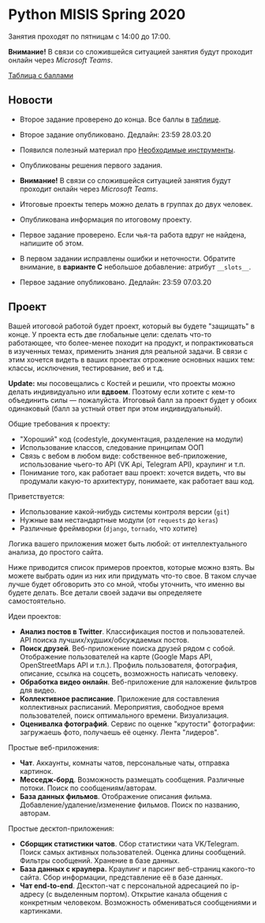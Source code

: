 # Python MISIS Spring 2020

Занятия проходят по пятницам с 14:00 до 17:00.

**Внимание!** В связи со сложившейся ситуацией занятия будут проходит онлайн через *Microsoft Teams*.

[Таблица с баллами](https://docs.google.com/spreadsheets/d/1KXf3ejTjPVYbJHih3mzw3vG17xN-Ir-3jNrXu7zil0A/edit?usp=sharing)

## Новости

* Второе задание проверено до конца. Все баллы в [таблице](https://docs.google.com/spreadsheets/d/1KXf3ejTjPVYbJHih3mzw3vG17xN-Ir-3jNrXu7zil0A/edit?usp=sharing).

* Второе задание опубликовано. Дедлайн: 23:59 28.03.20

* Появился полезный материал про [Необходимые инструменты](./TOOLS.md).

* Опубликованы решения первого задания.

* **Внимание!** В связи со сложившейся ситуацией занятия будут проходит онлайн через *Microsoft Teams*.

* Итоговые проекты теперь можно делать в группах до двух человек.

* Опубликована информация по итоговому проекту.

* Первое задание проверено. Если чья-та работа вдруг не найдена, напишите об этом.

* В первом задании исправлены ошибки и неточности. Обратите внимание, в **варианте С** небольшое добавление: атрибут `__slots__`.

* Первое задание опубликовано. Дедлайн: 23:59 07.03.20

## Проект

Вашей итоговой работой будет проект, который вы будете "защищать" в конце. У проекта есть две глобальные цели: сделать что-то работающее, что более-менее походит на продукт, и попрактиковаться в изученных темах, применить знания для реальной задачи. В связи с этим хочется видеть в ваших проектах отрожение основных наших тем: классы, исключения, тестирование, веб и т.д.

**Update:** мы посовещались с Костей и решили, что проекты можно делать индивидуально или **вдвоем**. Поэтому если хотите с кем-то объединить силы — пожалуйста. Итоговый балл за проект будет у обоих одинаковый (балл за устный ответ при этом индивидуальный).

Общие требования к проекту:

* "Хороший" код (codestyle, документация, разделение на модули)
* Использование классов, следование принципам ООП
* Связь с вебом в любом виде: собственное веб-приложение, использование чьего-то API (VK Api, Telegram API), краулинг и т.п.
* Понимание того, как работает ваш проект: хочется видеть, что вы продумали какую-то архитектуру, понимаете, как работает ваш код.

Приветствуется:
* Использование какой-нибудь системы контроля версии (`git`)
* Нужные вам нестандартные модули (от `requests` до `keras`)
* Различные фреймворки (`django`, `tornado`, что хотите)

Логика вашего приложения может быть любой: от интеллектуального анализа, до простого сайта.

Ниже приводится список примеров проектов, которые можно взять. Вы можете выбрать один из них или придумать что-то свое. В таком случае лучше будет обговорить это со мной, чтобы уточнить, что именно вы будете делать. Все детали своей задачи вы определяете самостоятельно.

Идеи проектов:

* **Анализ постов в Twitter**. Классификация постов и пользователей. API поиска лучших/худших/обсуждаемых постов.
* **Поиск друзей**. Веб-приложение поиска друзей рядом с собой. Отображение пользователей на карте (Google Maps API, OpenStreetMaps API и т.п.). Профиль пользователя, фотография, описание, ссылка на соцсеть, возможность написать человеку.
* **Обработка видео онлайн**. Веб-приложение для наложение фильтров для видео.
* **Коллективное расписание**. Приложение для составления коллективных расписаний. Мероприятия, свободное время пользователей, поиск оптимального времени. Визуализация.
* **Оценивалка фотографий**. Сервис по оценке "крутости" фотографии: загружаешь фото, получаешь её оценку. Лента "лидеров".

Простые веб-приложения:

* **Чат**. Аккаунты, комнаты чатов, персональные чаты, отправка картинок.
* **Месседж-борд**. Возможность размещать сообщения. Различные потоки. Поиск по сообщениям/авторам.
* **База данных фильмов**. Отображение описания фильма. Добавление/удаление/изменение фильмов. Поиск по названию, авторам.

Простые десктоп-приложения:

* **Сборщик статистики чатов**. Сбор статистики чата VK/Telegram. Поиск самых активных пользователей. Оценка длины сообщений. Фильтры сообщений. Хранение в базе данных.
* **База данных с краулера.** Краулинг и парсинг веб-страниц какого-то сайта. Сбор информации, представление её в базе данных.
* **Чат end-to-end**. Десктоп-чат с персональной адресацией по ip-адресу (с выделенным портом). Открытие канала общения с конкретным человеком. Возможность обмениваться сообщениями и картинками.
